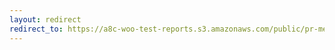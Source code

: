 ```yaml
---
layout: redirect
redirect_to: https://a8c-woo-test-reports.s3.amazonaws.com/public/pr-merge/38276/api/index.html
---
```

